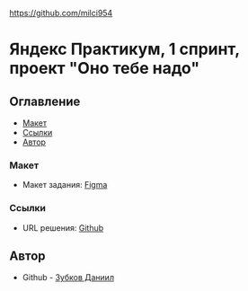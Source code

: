 https://github.com/milci954
# Яндекс Практикум, 1 спринт, проект "Оно тебе надо"
## Оглавление
- [Макет](#макет)
- [Ссылки](#ссылки)
- [Автор](#автор)
 ### Макет
- Макет задания: [Figma](https://www.figma.com/file/8KwhMpv8qnDocX4NVFQBpn/Оно-тебе-надо?type=design&node-id=0-1&mode=design&t=xh6BpNoy14iMP00H-0)
 ### Ссылки
- URL решения: [Github](https://github.com/milci954/ono-tebe-nado)
 ## Автор
- Github - [Зубков Даниил](https://github.com/milci954)
